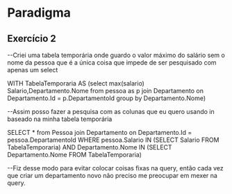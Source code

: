 # Paradigma



## Exercício 2

--Criei uma tabela temporária onde guardo o valor máximo do salário sem o nome da pessoa que é a única coisa que impede de ser pesquisado com apenas um select

WITH TabelaTemporaria AS (select  max(salario) Salario,Departamento.Nome from pessoa as p
join Departamento on Departamento.Id = p.DepartamentoId
group by 
Departamento.Nome)


--Assim posso fazer a pesquisa com as colunas que eu quero usando in baseado na minha tabela temporária 

SELECT * from Pessoa 
join Departamento on Departamento.Id = pessoa.DepartamentoId
WHERE pessoa.Salario IN (SELECT Salario FROM TabelaTemporaria)
AND Departamento.Nome IN (SELECT Departamento.Nome FROM TabelaTemporaria)

--Fiz desse modo para evitar colocar coisas fixas na query, então cada vez que criar um departamento novo não preciso me preocupar em mexer na query.


